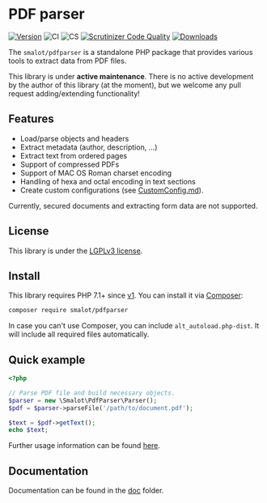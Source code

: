# PDF parser

[![Version](http://poser.pugx.org/smalot/pdfparser/v)](//packagist.org/packages/smalot/pdfparser)
![CI](http://github.com/smalot/pdfparser/workflows/CI/badge.svg)
![CS](http://github.com/smalot/pdfparser/workflows/CS/badge.svg)
[![Scrutinizer Code Quality](http://scrutinizer-ci.com/g/smalot/pdfparser/badges/quality-score.png?b=master)](http://scrutinizer-ci.com/g/smalot/pdfparser/?branch=master)
[![Downloads](http://poser.pugx.org/smalot/pdfparser/downloads)](//packagist.org/packages/smalot/pdfparser)

The `smalot/pdfparser` is a standalone PHP package that provides various tools to extract data from PDF files.

This library is under **active maintenance**.
There is no active development by the author of this library (at the moment), but we welcome any pull request adding/extending functionality!

## Features

- Load/parse objects and headers
- Extract metadata (author, description, ...)
- Extract text from ordered pages
- Support of compressed PDFs
- Support of MAC OS Roman charset encoding
- Handling of hexa and octal encoding in text sections
- Create custom configurations (see [CustomConfig.md](/doc/CustomConfig.md)).

Currently, secured documents and extracting form data are not supported.

## License

This library is under the [LGPLv3 license](http://github.com/smalot/pdfparser/blob/master/LICENSE.txt).

## Install

This library requires PHP 7.1+ since [v1](http://github.com/smalot/pdfparser/releases/tag/v1.0.0).
You can install it via [Composer](http://getcomposer.org/):

```bash
composer require smalot/pdfparser
```

In case you can't use Composer, you can include `alt_autoload.php-dist`. It will include all required files automatically.

## Quick example

```php
<?php

// Parse PDF file and build necessary objects.
$parser = new \Smalot\PdfParser\Parser();
$pdf = $parser->parseFile('/path/to/document.pdf');

$text = $pdf->getText();
echo $text;
```

Further usage information can be found [here](/doc/Usage.md).

## Documentation

Documentation can be found in the [doc](/doc) folder.
